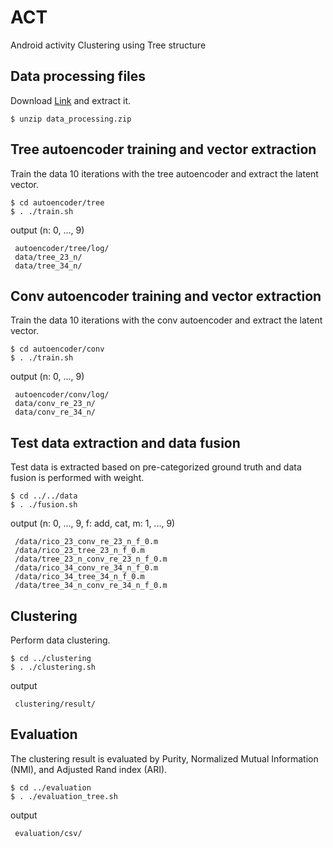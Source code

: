 # ACT
Android activity Clustering using Tree structure

## Data processing files
Download [Link](https://drive.google.com/file/d/1okMrkBa7sUm7EENVOLlWmdN95VF3G_bc/view?usp=sharing) and extract it.
```
$ unzip data_processing.zip
```

## Tree autoencoder training and vector extraction
Train the data 10 iterations with the tree autoencoder and extract the latent vector.
```
$ cd autoencoder/tree
$ . ./train.sh
```

output (n: 0, ..., 9)
```
 autoencoder/tree/log/
 data/tree_23_n/
 data/tree_34_n/
```

## Conv autoencoder training and vector extraction
Train the data 10 iterations with the conv autoencoder and extract the latent vector.
```
$ cd autoencoder/conv
$ . ./train.sh
```
output (n: 0, ..., 9)
```
 autoencoder/conv/log/
 data/conv_re_23_n/
 data/conv_re_34_n/
```

## Test data extraction and data fusion
Test data is extracted based on pre-categorized ground truth and data fusion is performed with weight.
```
$ cd ../../data
$ . ./fusion.sh
```

output (n: 0, ..., 9, f: add, cat,  m: 1, ..., 9)
```
 /data/rico_23_conv_re_23_n_f_0.m
 /data/rico_23_tree_23_n_f_0.m
 /data/tree_23_n_conv_re_23_n_f_0.m
 /data/rico_34_conv_re_34_n_f_0.m
 /data/rico_34_tree_34_n_f_0.m
 /data/tree_34_n_conv_re_34_n_f_0.m
```

## Clustering
Perform data clustering.
```
$ cd ../clustering
$ . ./clustering.sh
```

output
```
 clustering/result/
```

## Evaluation
The clustering result is evaluated by Purity, Normalized Mutual Information (NMI), and Adjusted Rand index (ARI).
```
$ cd ../evaluation
$ . ./evaluation_tree.sh
```

output
```
 evaluation/csv/
```
